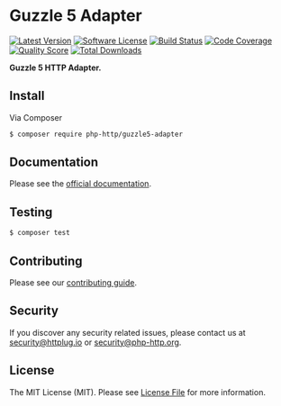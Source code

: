 # Guzzle 5 Adapter

[![Latest Version](https://img.shields.io/github/release/php-http/guzzle5-adapter.svg?style=flat-square)](https://github.com/php-http/guzzle5-adapter/releases)
[![Software License](https://img.shields.io/badge/license-MIT-brightgreen.svg?style=flat-square)](LICENSE)
[![Build Status](https://img.shields.io/travis/php-http/guzzle5-adapter.svg?style=flat-square)](https://travis-ci.org/php-http/guzzle5-adapter)
[![Code Coverage](https://img.shields.io/scrutinizer/coverage/g/php-http/guzzle5-adapter.svg?style=flat-square)](https://scrutinizer-ci.com/g/php-http/guzzle5-adapter)
[![Quality Score](https://img.shields.io/scrutinizer/g/php-http/guzzle5-adapter.svg?style=flat-square)](https://scrutinizer-ci.com/g/php-http/guzzle5-adapter)
[![Total Downloads](https://img.shields.io/packagist/dt/php-http/guzzle5-adapter.svg?style=flat-square)](https://packagist.org/packages/php-http/guzzle5-adapter)

**Guzzle 5 HTTP Adapter.**


## Install

Via Composer

``` bash
$ composer require php-http/guzzle5-adapter
```


## Documentation

Please see the [official documentation](http://php-http.readthedocs.org/en/latest/).


## Testing

``` bash
$ composer test
```


## Contributing

Please see our [contributing guide](http://docs.php-http.org/en/latest/development/contributing.html).


## Security

If you discover any security related issues, please contact us at [security@httplug.io](mailto:security@httplug.io)
or [security@php-http.org](mailto:security@php-http.org).


## License

The MIT License (MIT). Please see [License File](LICENSE) for more information.
